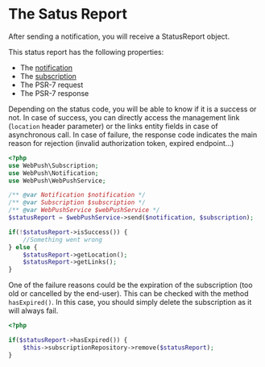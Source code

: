 # The Satus Report

After sending a notification, you will receive a StatusReport object.

This status report has the following properties:

* The [notification](the-notification.md)
* The [subscription](the-subscription.md)
* The PSR-7 request
* The PSR-7 response

Depending on the status code, you will be able to know if it is a success or not. In case of success, you can directly access the management link \(`location` header parameter\) or the links entity fields in case of asynchronous call. In case of failure, the response code indicates the main reason for rejection \(invalid authorization token, expired endpoint...\)

```php
<?php
use WebPush\Subscription;
use WebPush\Notification;
use WebPush\WebPushService;

/** @var Notification $notification */
/** @var Subscription $subscription */
/** @var WebPushService $webPushService */
$statusReport = $webPushService->send($notification, $subscription);

if(!$statusReport->isSuccess()) {
    //Something went wrong
} else {
    $statusReport->getLocation();
    $statusReport->getLinks();
}
```

One of the failure reasons could be the expiration of the subscription \(too old or cancelled by the end-user\). This can be checked with the method `hasExpired()`. In this case, you should simply delete the subscription as it will always fail.

```php
<?php

if($statusReport->hasExpired()) {
    $this->subscriptionRepository->remove($statusReport);
}
```

